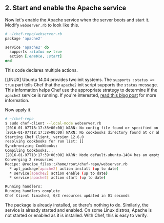 ## 2. Start and enable the Apache service

Now let's enable the Apache service when the server boots and start it. Modify <code class="file-path">webserver.rb</code> to look like this.

```ruby
# ~/chef-repo/webserver.rb
package 'apache2'

service 'apache2' do
  supports :status => true
  action [:enable, :start]
end
```

This code declares multiple actions.

[LINUX] Ubuntu 14.04 provides two init systems. The `supports :status => true` part tells Chef that the `apache2` init script supports the `status` message. This information helps Chef use the appropriate strategy to determine if the `apache2` service is running. If you're interested, [read this blog post](https://www.chef.io/blog/2014/09/18/chef-where-is-my-ubuntu-14-04-service-support/) for more information.

Now apply it.

```bash
# ~/chef-repo
$ sudo chef-client --local-mode webserver.rb
[2016-01-07T18:17:38+00:00] WARN: No config file found or specified on command line, using command line options.
[2016-01-07T18:17:38+00:00] WARN: No cookbooks directory found at or above current directory.  Assuming /home/root/chef-repo.
Starting Chef Client, version 12.6.0
resolving cookbooks for run list: []
Synchronizing Cookbooks:
Compiling Cookbooks...
[2016-01-07T18:17:39+00:00] WARN: Node default-ubuntu-1404 has an empty run list.
Converging 2 resources
Recipe: @recipe_files::/home/root/chef-repo/webserver.rb
  * apt_package[apache2] action install (up to date)
  * service[apache2] action enable (up to date)
  * service[apache2] action start (up to date)

Running handlers:
Running handlers complete
Chef Client finished, 0/3 resources updated in 01 seconds
```

The package is already installed, so there's nothing to do. Similarly, the service is already started and enabled. On some Linux distros, Apache is not started or enabled as it is installed. With Chef, this is easy to verify.
